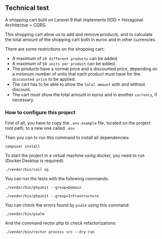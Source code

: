 ## Technical test

A shopping cart built on Laravel 9 that implements DDD + Hexagonal Architectue + CQRS.

This shopping cart allow us to add and remove products, and to calculate 
the total amount of the shopping cart both in euros and in other currencies.

There are some restrictions on the shopping cart:

- A maximum of `10 different products` can be added.
- A maximum of `50 units per product` can be added.
- The products have a normal price and a discounted price, 
depending on a minimum number of units that each product must 
have for the `discounted price` to be applied.
- The cart has to be able to show the `total amount` with and 
without discount.
- The cart must show the total amount in euros and 
in another `currency`, if necessary.

### How to configure this project

First of all, you have to copy the `.env.example` file, located on the project 
root path, to a new one called `.env`

Then you can to run this command to install all dependencies:

```
composer install
```

To start the project in a virtual machine using docker, you need to run (Docker Desktop is required):

```
./vendor/bin/sail up
```

You can run the tests with the following commands:

```
./vendor/bin/phpunit --group=Domain
```

```
./vendor/bin/phpunit --group=Infrastructure
```

You can check the errors found by `psalm` using this command:

```
./vendor/bin/psalm
```

And the command rector php to check refactorizations:

```
./vendor/bin/rector process src --dry-run
```
